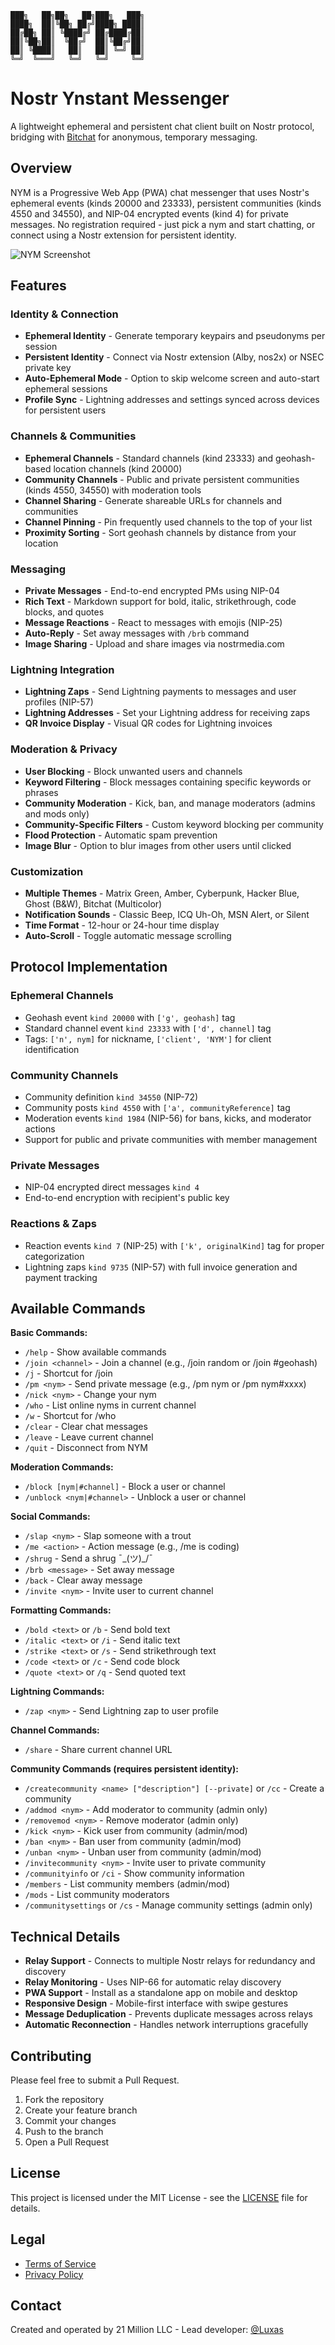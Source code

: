```
███╗   ██╗██╗   ██╗███╗   ███╗
████╗  ██║╚██╗ ██╔╝████╗ ████║
██╔██╗ ██║ ╚████╔╝ ██╔████╔██║
██║╚██╗██║  ╚██╔╝  ██║╚██╔╝██║
██║ ╚████║   ██║   ██║ ╚═╝ ██║
╚═╝  ╚═══╝   ╚═╝   ╚═╝     ╚═╝
```

# Nostr Ynstant Messenger

A lightweight ephemeral and persistent chat client built on Nostr protocol, bridging with [Bitchat](https://bitchat.free) for anonymous, temporary messaging.

## Overview

NYM is a Progressive Web App (PWA) chat messenger that uses Nostr's ephemeral events (kinds 20000 and 23333), persistent communities (kinds 4550 and 34550), and NIP-04 encrypted events (kind 4) for private messages. No registration required - just pick a nym and start chatting, or connect using a Nostr extension for persistent identity.

![NYM Screenshot](https://nym.bar/images/NYM.png)

## Features

### Identity & Connection
- **Ephemeral Identity** - Generate temporary keypairs and pseudonyms per session
- **Persistent Identity** - Connect via Nostr extension (Alby, nos2x) or NSEC private key
- **Auto-Ephemeral Mode** - Option to skip welcome screen and auto-start ephemeral sessions
- **Profile Sync** - Lightning addresses and settings synced across devices for persistent users

### Channels & Communities
- **Ephemeral Channels** - Standard channels (kind 23333) and geohash-based location channels (kind 20000)
- **Community Channels** - Public and private persistent communities (kinds 4550, 34550) with moderation tools
- **Channel Sharing** - Generate shareable URLs for channels and communities
- **Channel Pinning** - Pin frequently used channels to the top of your list
- **Proximity Sorting** - Sort geohash channels by distance from your location

### Messaging
- **Private Messages** - End-to-end encrypted PMs using NIP-04
- **Rich Text** - Markdown support for bold, italic, strikethrough, code blocks, and quotes
- **Message Reactions** - React to messages with emojis (NIP-25)
- **Auto-Reply** - Set away messages with `/brb` command
- **Image Sharing** - Upload and share images via nostrmedia.com

### Lightning Integration
- **Lightning Zaps** - Send Lightning payments to messages and user profiles (NIP-57)
- **Lightning Addresses** - Set your Lightning address for receiving zaps
- **QR Invoice Display** - Visual QR codes for Lightning invoices

### Moderation & Privacy
- **User Blocking** - Block unwanted users and channels
- **Keyword Filtering** - Block messages containing specific keywords or phrases
- **Community Moderation** - Kick, ban, and manage moderators (admins and mods only)
- **Community-Specific Filters** - Custom keyword blocking per community
- **Flood Protection** - Automatic spam prevention
- **Image Blur** - Option to blur images from other users until clicked

### Customization
- **Multiple Themes** - Matrix Green, Amber, Cyberpunk, Hacker Blue, Ghost (B&W), Bitchat (Multicolor)
- **Notification Sounds** - Classic Beep, ICQ Uh-Oh, MSN Alert, or Silent
- **Time Format** - 12-hour or 24-hour time display
- **Auto-Scroll** - Toggle automatic message scrolling

## Protocol Implementation

### Ephemeral Channels
- Geohash event `kind 20000` with `['g', geohash]` tag
- Standard channel event `kind 23333` with `['d', channel]` tag
- Tags: `['n', nym]` for nickname, `['client', 'NYM']` for client identification

### Community Channels
- Community definition `kind 34550` (NIP-72)
- Community posts `kind 4550` with `['a', communityReference]` tag
- Moderation events `kind 1984` (NIP-56) for bans, kicks, and moderator actions
- Support for public and private communities with member management

### Private Messages
- NIP-04 encrypted direct messages `kind 4`
- End-to-end encryption with recipient's public key

### Reactions & Zaps
- Reaction events `kind 7` (NIP-25) with `['k', originalKind]` tag for proper categorization
- Lightning zaps `kind 9735` (NIP-57) with full invoice generation and payment tracking

## Available Commands

**Basic Commands:**
- `/help` - Show available commands
- `/join <channel>` - Join a channel (e.g., /join random or /join #geohash)
- `/j` - Shortcut for /join
- `/pm <nym>` - Send private message (e.g., /pm nym or /pm nym#xxxx)
- `/nick <nym>` - Change your nym
- `/who` - List online nyms in current channel
- `/w` - Shortcut for /who
- `/clear` - Clear chat messages
- `/leave` - Leave current channel
- `/quit` - Disconnect from NYM

**Moderation Commands:**
- `/block [nym|#channel]` - Block a user or channel
- `/unblock <nym|#channel>` - Unblock a user or channel

**Social Commands:**
- `/slap <nym>` - Slap someone with a trout
- `/me <action>` - Action message (e.g., /me is coding)
- `/shrug` - Send a shrug ¯\_(ツ)_/¯
- `/brb <message>` - Set away message
- `/back` - Clear away message
- `/invite <nym>` - Invite user to current channel

**Formatting Commands:**
- `/bold <text>` or `/b` - Send bold text
- `/italic <text>` or `/i` - Send italic text
- `/strike <text>` or `/s` - Send strikethrough text
- `/code <text>` or `/c` - Send code block
- `/quote <text>` or `/q` - Send quoted text

**Lightning Commands:**
- `/zap <nym>` - Send Lightning zap to user profile

**Channel Commands:**
- `/share` - Share current channel URL

**Community Commands (requires persistent identity):**
- `/createcommunity <name> ["description"] [--private]` or `/cc` - Create a community
- `/addmod <nym>` - Add moderator to community (admin only)
- `/removemod <nym>` - Remove moderator (admin only)
- `/kick <nym>` - Kick user from community (admin/mod)
- `/ban <nym>` - Ban user from community (admin/mod)
- `/unban <nym>` - Unban user from community (admin/mod)
- `/invitecommunity <nym>` - Invite user to private community
- `/communityinfo` or `/ci` - Show community information
- `/members` - List community members (admin/mod)
- `/mods` - List community moderators
- `/communitysettings` or `/cs` - Manage community settings (admin only)

## Technical Details

- **Relay Support** - Connects to multiple Nostr relays for redundancy and discovery
- **Relay Monitoring** - Uses NIP-66 for automatic relay discovery
- **PWA Support** - Install as a standalone app on mobile and desktop
- **Responsive Design** - Mobile-first interface with swipe gestures
- **Message Deduplication** - Prevents duplicate messages across relays
- **Automatic Reconnection** - Handles network interruptions gracefully

## Contributing

Please feel free to submit a Pull Request.

1. Fork the repository
2. Create your feature branch
3. Commit your changes
4. Push to the branch
5. Open a Pull Request

## License

This project is licensed under the MIT License - see the [LICENSE](LICENSE) file for details.

## Legal

- [Terms of Service](TOS.md)
- [Privacy Policy](PP.md)

## Contact

Created and operated by 21 Million LLC - Lead developer: [@Luxas](https://nostr.band/npub16jdfqgazrkapk0yrqm9rdxlnys7ck39c7zmdzxtxqlmmpxg04r0sd733sv)
